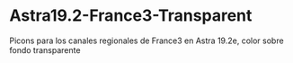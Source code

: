 # Astra19.2-France3-Transparent
Picons para los canales regionales de France3 en Astra 19.2e, color sobre fondo transparente
